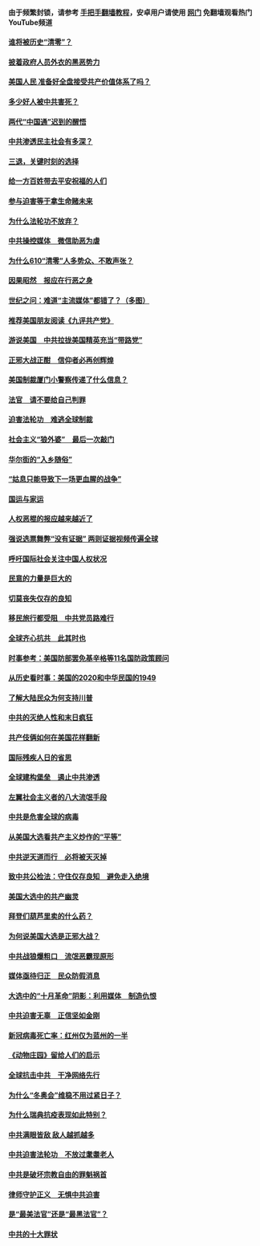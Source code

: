 #### 由于频繁封锁，请参考 [手把手翻墙教程](https://github.com/gfw-breaker/guides/wiki/)，安卓用户请使用 [网门](https://github.com/gfw-breaker/nogfw/blob/master/dl.md?t=01011400) 免翻墙观看热门YouTube频道 

#### [谁将被历史“清零”？](../pages/251/417485.md?t=01011400) 

#### [披着政府人员外衣的黑恶势力](../pages/251/417442.md?t=01011400) 

#### [美国人民 准备好全盘接受共产价值体系了吗？](../pages/251/417491.md?t=01011400) 

#### [多少好人被中共害死？](../pages/251/417144.md?t=01011400) 

#### [两代“中国通”迟到的醒悟](../pages/251/417064.md?t=01011400) 

#### [中共渗透民主社会有多深？](../pages/251/417063.md?t=01011400) 

#### [三退，关键时刻的选择](../pages/251/416969.md?t=01011400) 

#### [给一方百姓带去平安祝福的人们](../pages/251/416941.md?t=01011400) 

#### [参与迫害等于拿生命赌未来](../pages/251/416856.md?t=01011400) 

#### [为什么法轮功不放弃？](../pages/251/416864.md?t=01011400) 

#### [中共操控媒体　微信助恶为虐](../pages/251/416724.md?t=01011400) 

#### [为什么610“清零”人多势众、不敢声张？](../pages/251/416632.md?t=01011400) 

#### [因果昭然　报应在行恶之身](../pages/251/416582.md?t=01011400) 

#### [世纪之问：难道“主流媒体”都错了？（多图）](../pages/251/416571.md?t=01011400) 

#### [推荐美国朋友阅读《九评共产党》](../pages/251/416510.md?t=01011400) 

#### [游说美国　中共拉拢美国精英充当“带路党”](../pages/251/416529.md?t=01011400) 

#### [正邪大战正酣　信仰者必再创辉煌](../pages/251/416433.md?t=01011400) 

#### [美国制裁厦门小警察传递了什么信息？](../pages/251/416432.md?t=01011400) 

#### [法官　请不要给自己判罪](../pages/251/416379.md?t=01011400) 

#### [迫害法轮功　难逃全球制裁](../pages/251/416380.md?t=01011400) 

#### [社会主义“狼外婆”　最后一次敲门](../pages/251/416394.md?t=01011400) 

#### [华尔街的“入乡随俗”](../pages/251/416395.md?t=01011400) 

#### [“姑息只能导致下一场更血腥的战争”](../pages/251/416223.md?t=01011400) 

#### [国运与家运](../pages/251/416224.md?t=01011400) 

#### [人权恶棍的报应越来越近了](../pages/251/416276.md?t=01011400) 

#### [强说选票舞弊“没有证据” 两则证据视频传遍全球](../pages/251/416227.md?t=01011400) 

#### [呼吁国际社会关注中国人权状况](../pages/251/416135.md?t=01011400) 

#### [民意的力量是巨大的](../pages/251/416222.md?t=01011400) 

#### [切莫丧失仅存的良知](../pages/251/416134.md?t=01011400) 

#### [移民旅行都受阻　中共党员路难行](../pages/251/416033.md?t=01011400) 

#### [全球齐心抗共　此其时也](../pages/251/415989.md?t=01011400) 

#### [时事参考：美国防部罢免基辛格等11名国防政策顾问](../pages/251/415970.md?t=01011400) 

#### [从历史看时事：美国的2020和中华民国的1949](../pages/251/415949.md?t=01011400) 

#### [了解大陆民众为何支持川普](../pages/251/415950.md?t=01011400) 

#### [中共的灭绝人性和末日疯狂](../pages/251/415944.md?t=01011400) 

#### [共产伎俩如何在美国花样翻新](../pages/251/415908.md?t=01011400) 

#### [国际残疾人日的省思](../pages/251/415849.md?t=01011400) 

#### [全球建构堡垒　遏止中共渗透](../pages/251/415850.md?t=01011400) 

#### [左翼社会主义者的八大流氓手段](../pages/251/415802.md?t=01011400) 

#### [中共是危害全球的病毒](../pages/251/415569.md?t=01011400) 

#### [从美国大选看共产主义炒作的“平等”](../pages/251/415654.md?t=01011400) 

#### [中共逆天道而行　必将被天灭掉](../pages/251/415626.md?t=01011400) 

#### [致中共公检法：守住仅存良知　避免走入绝境](../pages/251/415627.md?t=01011400) 

#### [美国大选中的共产幽灵](../pages/251/415618.md?t=01011400) 

#### [拜登们葫芦里卖的什么药？](../pages/251/415531.md?t=01011400) 

#### [为何说美国大选是正邪大战？](../pages/251/415530.md?t=01011400) 

#### [中共战狼爆粗口　流氓恶霸现原形](../pages/251/415426.md?t=01011400) 

#### [媒体亟待归正　民众防假消息](../pages/251/415402.md?t=01011400) 

#### [大选中的“十月革命”阴影：利用媒体　制造仇恨](../pages/251/415334.md?t=01011400) 

#### [中共迫害无辜　正信坚如金刚](../pages/251/415307.md?t=01011400) 

#### [新冠病毒死亡率：红州仅为蓝州的一半](../pages/251/415164.md?t=01011400) 

#### [《动物庄园》留给人们的启示](../pages/251/415178.md?t=01011400) 

#### [全球抗击中共　干净网络先行](../pages/251/415096.md?t=01011400) 

#### [为什么“冬奥会”维稳不用过紧日子？](../pages/251/414949.md?t=01011400) 

#### [为什么瑞典抗疫表现如此特别？](../pages/251/414950.md?t=01011400) 

#### [中共满眼皆敌 敌人越抓越多](../pages/251/415053.md?t=01011400) 

#### [中共迫害法轮功　不放过耄耋老人](../pages/251/414994.md?t=01011400) 

#### [中共是破坏宗教自由的罪魁祸首](../pages/251/414901.md?t=01011400) 

#### [律师守护正义　无惧中共迫害](../pages/251/414900.md?t=01011400) 

#### [是“最美法官”还是“最黑法官”？](../pages/251/414885.md?t=01011400) 

#### [中共的十大罪状](../pages/251/414772.md?t=01011400) 

